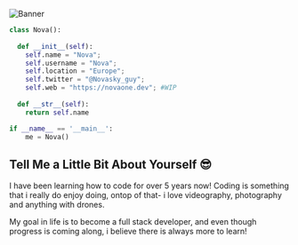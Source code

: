 ![Banner](https://user-images.githubusercontent.com/91095629/195866103-f805bd23-92ec-47c0-9296-9239e0a287e9.jpg)


```python
class Nova():
    
  def __init__(self):
    self.name = "Nova";
    self.username = "Nova";
    self.location = "Europe";
    self.twitter = "@Novasky_guy";
    self.web = "https://novaone.dev"; #WIP
  
  def __str__(self):
    return self.name

if __name__ == '__main__':
    me = Nova()
```


## Tell Me a Little Bit About Yourself :sunglasses:
I have been learning how to code for over 5 years now! Coding is something that i really do enjoy doing, ontop of that- i love videography, photography and anything with drones.

My goal in life is to become a full stack developer, and even though progress is coming along, i believe there is always more to learn!
